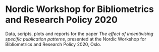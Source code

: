 
<!-- README.md is generated from README.Rmd. Please edit that file -->

# Nordic Workshop for Bibliometrics and Research Policy 2020

Data, scripts, plots and reports for the paper *The effect of
incentivising specific publication patterns*, presented at the Nordic
Workshop for Bibliometrics and Research Policy 2020, Oslo.
